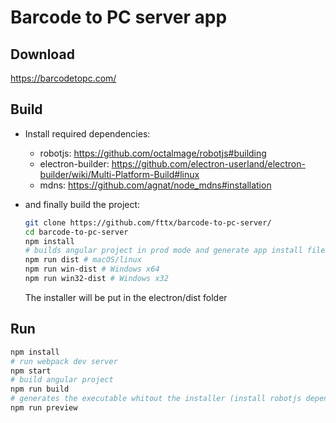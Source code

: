 
# Barcode to PC server app

## Download
https://barcodetopc.com/


## Build 

- Install required dependencies:
  * robotjs: https://github.com/octalmage/robotjs#building
  * electron-builder: https://github.com/electron-userland/electron-builder/wiki/Multi-Platform-Build#linux
  * mdns: https://github.com/agnat/node_mdns#installation
  
- and finally build the project:
  ```bash
  git clone https://github.com/fttx/barcode-to-pc-server/
  cd barcode-to-pc-server
  npm install
  # builds angular project in prod mode and generate app install files
  npm run dist # macOS/linux
  npm run win-dist # Windows x64
  npm run win32-dist # Windows x32
  ```
  
  The installer will be put in the electron/dist folder


## Run
```bash
npm install
# run webpack dev server
npm start
# build angular project
npm run build
# generates the executable whitout the installer (install robotjs dependencies first!)
npm run preview
```
